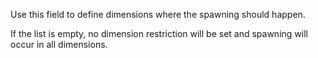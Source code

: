 Use this field to define dimensions where the spawning should happen.

If the list is empty, no dimension restriction will be set and spawning will occur in all dimensions.